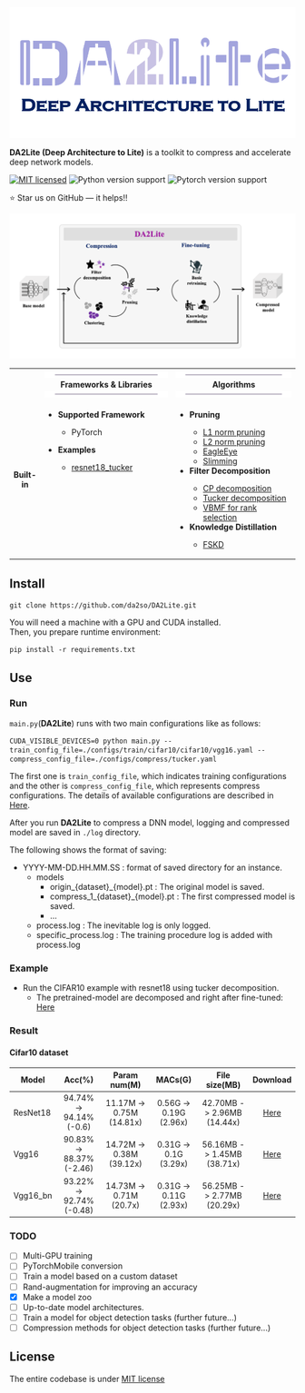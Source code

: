 <p align="center">
<img src="docs/img/da2lite_logo.png" width="600"/>
</p>


**DA2Lite (Deep Architecture to Lite)** is a toolkit to compress and accelerate deep network models.

[![MIT licensed](https://img.shields.io/badge/license-MIT-brightgreen.svg)](LICENSE)
![Python version support](https://img.shields.io/badge/python-3.6-blue.svg)
![Pytorch version support](https://img.shields.io/badge/PyTorch-1.7.0-red.svg)

:star: Star us on GitHub — it helps!!

<p align="center">
<img src="docs/img/framework.png" width="700" />
</p>


<table>
  <tbody>
    <tr align="center" valign="bottom">
    <td>
      </td>
      <td>
         <img src="docs/img/bar.png"/>
         <b>Frameworks & Libraries</b>
         <img src="docs/img/bar.png"/>
      </td>
      <td>
         <img src="docs/img/bar.png"/>
         <b>Algorithms</b>
         <img src="docs/img/bar.png"/>
      </td>
    </tr>
    </tr>
    <tr valign="top">
    <td align="center" valign="middle">
    <b>Built-in</b>
      </td>
      <td>
      <ul>
         <li><b>Supported Framework</b></li>
            <ul>
               <li>PyTorch</li>
            </ul>
      </ul>
      <ul>
        <li><b>Examples</b></li>
            <ul>
            <li><a href='https://github.com/da2so/DA2Lite/tree/main/examples/cifar10/resnet18_tucker'>resnet18_tucker</a></li>
            </ul>
      </ul>
      </td>
      <td align="left" >
         <ul>
            <li><b>Pruning</b></li>
            <ul>
               <li><a href='https://arxiv.org/abs/1608.08710'>L1 norm pruning</a></li>
               <li><a href='https://arxiv.org/abs/1608.08710'>L2 norm pruning</a></li>
               <li><a href='https://arxiv.org/abs/2007.02491'>EagleEye</a></li>
               <li><a href='https://arxiv.org/abs/1708.06519'>Slimming</a></li>
            </ul>
            <li><b>Filter Decomposition</b></li>
            <ul>
               <li><a href='https://arxiv.org/abs/1412.6553'>CP decomposition</a></li>
               <li><a href='https://arxiv.org/abs/1511.06530'>Tucker decomposition</a></li>
               <li><a href='https://www.jmlr.org/papers/volume14/nakajima13a/nakajima13a.pdf'>VBMF for rank selection</a></li>
            </ul>
            <li><b>Knowledge Distillation</b></li>
            <ul>
               <li><a href='https://arxiv.org/abs/1812.01839'>FSKD</a></li>
            </ul>
         </ul>
      </td>
    </tr>
  </tbody>
</table>



## Install

   ```shell
   git clone https://github.com/da2so/DA2Lite.git
   ```

You will need a machine with a GPU and CUDA installed.  
Then, you prepare runtime environment:

   ```shell
   pip install -r requirements.txt
   ```

## Use


### Run

`main.py`(**DA2Lite**) runs with two main configurations like as follows:

   ```shell
   CUDA_VISIBLE_DEVICES=0 python main.py --train_config_file=./configs/train/cifar10/cifar10/vgg16.yaml --compress_config_file=./configs/compress/tucker.yaml
   ```

The first one is `train_config_file`, which indicates training configurations and the other is `compress_config_file`, which represents compress configurations.
The details of available configurations are described in [Here](configs).

After you run **DA2Lite** to compress a DNN model, logging and compressed model are saved in `./log` directory.

The following shows the format of saving:
- YYYY-MM-DD.HH.MM.SS : format of saved directory for an instance.
   - models
      - origin_{dataset}_{model}.pt : The original model is saved.
      - compress_1_{dataset}_{model}.pt : The first compressed model is saved.
      - ...
   - process.log : The inevitable log is only logged.
   - specific_process.log : The training procedure log is added with process.log


### Example 

- Run the CIFAR10 example with resnet18 using tucker decomposition.
   - The pretrained-model are decomposed and right after fine-tuned: [Here](examples/cifar10/resnet18_tucker/README.md)


### Result

#### Cifar10 dataset

|Model|Acc(%)|Param num(M)|MACs(G)|File size(MB)|Download|
|-----|:------:|:------------:|:-------:|:-------------:|:--------:|
|ResNet18|94.74% -> 94.14% (-0.6) |11.17M -> 0.75M (14.81x)|0.56G -> 0.19G (2.96x)|42.70MB -> 2.96MB (14.44x)|[Here](https://drive.google.com/file/d/1YlzYwUKD30N3yUqjUQ2dgSUOGolUKrTd/view?usp=sharing)|
|Vgg16|90.83% -> 88.37% (-2.46) |14.72M -> 0.38M (39.12x)|0.31G -> 0.1G (3.29x)|56.16MB -> 1.45MB (38.71x)|[Here](https://drive.google.com/file/d/1Lw6kOnWrgjeP6Qoee_9-g-9ankdzssCO/view?usp=sharing)|
|Vgg16_bn|93.22% -> 92.74% (-0.48) |14.73M -> 0.71M (20.7x)|0.31G -> 0.11G (2.93x)|56.25MB -> 2.77MB (20.29x)|[Here](https://drive.google.com/file/d/1AKKmZpoKw_6D2QaR6gOHdycQsWyR4u1a/view?usp=sharing)|

### TODO

* [ ] Multi-GPU training
* [ ] PyTorchMobile conversion
* [ ] Train a model based on a custom dataset
* [ ] Rand-augmentation for improving an accuracy
* [x] Make a model zoo
* [ ] Up-to-date model architectures.
* [ ] Train a model for object detection tasks (further future...)
* [ ] Compression methods for object detection tasks (further future...)

## License

The entire codebase is under [MIT license](LICENSE)

